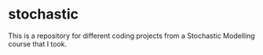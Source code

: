 # stochastic
This is a repository for different coding projects from a Stochastic Modelling course that I took.

